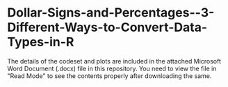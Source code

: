# Dollar-Signs-and-Percentages--3-Different-Ways-to-Convert-Data-Types-in-R

The details of the codeset and plots are included in the attached Microsoft Word Document (.docx) file in this repository. 
You need to view the file in "Read Mode" to see the contents properly after downloading the same.
